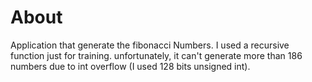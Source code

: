 # About
Application that generate the fibonacci Numbers. I used a recursive function just for training. unfortunately, it can't generate more than 186 numbers due to int overflow (I used 128 bits unsigned int).
